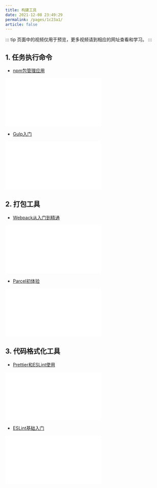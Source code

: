 ```yaml
---
title: 构建工具
date: 2021-12-08 23:49:29
permalink: /pages/1c23a1/
article: false
---
```


::: tip
页面中的视频仅用于预览，更多视频请到相应的网址查看和学习。
:::

## 1. 任务执行命令
- [npm包管理应用](https://www.bilibili.com/video/BV1Dv411W7XP)
<iframe src="//player.bilibili.com/player.html?aid=246239989&bvid=BV1Dv411W7XP&cid=283130528&page=1" scrolling="no" border="0" frameborder="no" framespacing="0" allowfullscreen="true"> </iframe>

- [Gulp入门](https://www.bilibili.com/video/BV1yA411s72G)
<iframe src="//player.bilibili.com/player.html?aid=330735585&bvid=BV1yA411s72G&cid=267113267&page=1" scrolling="no" border="0" frameborder="no" framespacing="0" allowfullscreen="true"> </iframe>

## 2. 打包工具
- [Webpack从入门到精通](https://www.bilibili.com/video/BV1e7411j7T5)
<iframe src="//player.bilibili.com/player.html?aid=90152963&bvid=BV1e7411j7T5&cid=257415667&page=1" scrolling="no" border="0" frameborder="no" framespacing="0" allowfullscreen="true"> </iframe>

- [Parcel初体验](https://www.bilibili.com/video/BV1Pa4y147Kf)
<iframe src="//player.bilibili.com/player.html?aid=667826782&bvid=BV1Pa4y147Kf&cid=180174986&page=1" scrolling="no" border="0" frameborder="no" framespacing="0" allowfullscreen="true"> </iframe>

## 3. 代码格式化工具
- [Prettier和ESLint使用](https://www.bilibili.com/video/BV183411r7YK)
<iframe src="//player.bilibili.com/player.html?aid=419655569&bvid=BV183411r7YK&cid=456199103&page=1" scrolling="no" border="0" frameborder="no" framespacing="0" allowfullscreen="true"> </iframe>

- [ESLint基础入门](https://space.bilibili.com/390120104/search/video?keyword=ESLint)
<iframe src="//player.bilibili.com/player.html?aid=45673029&bvid=BV1tb411v7jv&cid=79994769&page=1" scrolling="no" border="0" frameborder="no" framespacing="0" allowfullscreen="true"> </iframe>
